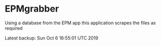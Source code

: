 # EPMgrabber
Using a database from the EPM app this application scrapes the files as required


Latest backup: Sun Oct 6 16:55:01 UTC 2019
